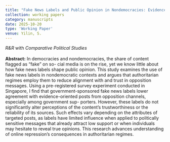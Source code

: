 ```yaml
---
title: "Fake News Labels and Public Opinion in Nondemocracies: Evidence from Singapore"
collection: working papers
category: manuscripts
date: 2025-10-20
type: 'Working Paper'
venue: Yilin, S.
---
```

*R&R* with *Comparative Political Studies*<br><br>**Abstract:** In democracies and nondemocracies, the share of content flagged as “fake” on so- cial media is on the rise, yet we know little about how fake news labels shape public opinion. This study examines the use of fake news labels in nondemocratic contexts and argues that authoritarian regimes employ them to reduce alignment with and trust in opposition messages. Using a pre-registered survey experiment conducted in Singapore, I find that government-sponsored fake news labels lower agreement with evidence-oriented posts from opposition channels, especially among government sup- porters. However, these labels do not significantly alter perceptions of the content’s trustworthiness or the reliability of its sources. Such effects vary depending on the attributes of targeted posts, as labels have limited influence when applied to politically sensitive messages that already attract low support or when individuals may hesitate to reveal true opinions. This research advances understanding of online repression’s consequences in authoritarian regimes.
